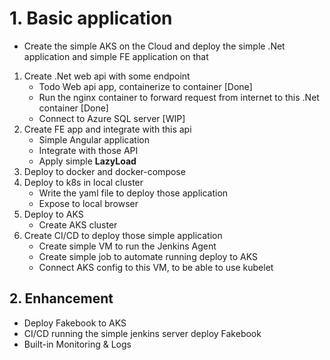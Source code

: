 # 1. Basic application

- Create the simple AKS on the Cloud and deploy the simple .Net application and simple FE application on that
  
1. Create .Net web api with some endpoint
    - Todo Web api app, containerize to container [Done]
    - Run the nginx container to forward request from internet to this .Net container [Done]
    - Connect to Azure SQL server [WIP]
2. Create FE app and integrate with this api
   - Simple Angular application
   - Integrate with those API
   - Apply simple **LazyLoad**
3. Deploy to docker and docker-compose
4. Deploy to k8s in local cluster
   - Write the yaml file to deploy those application
   - Expose to local browser
5. Deploy to AKS
   - Create AKS cluster
6. Create CI/CD to deploy those simple application
    - Create simple VM to run the Jenkins Agent
    - Create simple job to automate running deploy to AKS
    - Connect AKS config to this VM, to be able to use kubelet

## 2. Enhancement
- Deploy Fakebook to AKS
- CI/CD running the simple jenkins server deploy Fakebook
- Built-in Monitoring & Logs